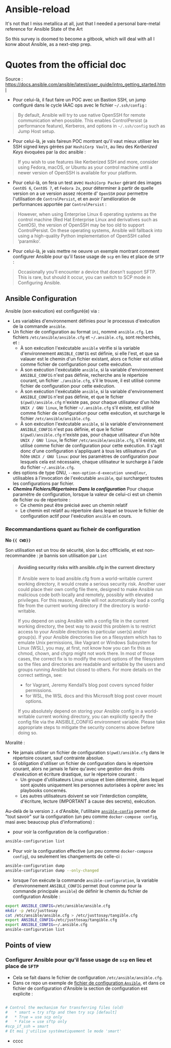 # Ansible-reload
It's not that I miss metallica at all, just that I needed a personal bare-metal reference for Ansible State of the Art


So this survey is doomed to become a gitbook, which will deal with all I konw about Ansible, as a next-step prep.

# Quotes from the official doc

Source : https://docs.ansible.com/ansible/latest/user_guide/intro_getting_started.html


* Pour celui-là, il faut faire un POC avec un Bastion SSH, un jump configuré dans le cycle IAAC ops avec le fichier `~/.ssh/config` :  
> By default, Ansible will try to use native OpenSSH for remote communication when possible. This enables ControlPersist (a performance feature), Kerberos, and options in `~/.ssh/config` such as Jump Host setup.
* Pour celui-là, je vais faireun POC montrant qu'il vaut mieux utiliser les SSH signed keys gérées par `HashiCorp Vault`, au lieu des _Kerberized Keys_ évoquées par la doc ansible : 
>  If you wish to use features like Kerberized SSH and more, consider using Fedora, macOS, or Ubuntu as your control machine until a newer version of OpenSSH is available for your platform.
* Pour celui-là, on fera un test avec `HashiCorp Packer` gérant des images `CentOS 6`, `CentOS 7`, et `Fedora 2x`, pour déterminer à partir de quelle version on a ue version assez récente d' `OpenSSH` pour permettre l'utilisation de  `ControlPersist`, et en avoir l'amélioration de performances apportée par `ControlPersist` : 
>  However, when using Enterprise Linux 6 operating systems as the control machine (Red Hat Enterprise Linux and derivatives such as CentOS), the version of OpenSSH may be too old to support ControlPersist. On these operating systems, Ansible will fallback into using a high-quality Python implementation of OpenSSH called ‘paramiko’.
* Pour celui-là, je vais mettre ne oeuvre un exemple montrant comment configurer Ansible pour qu'il fasse usage de `scp` en lieu et place de `SFTP` : 
> Occasionally you’ll encounter a device that doesn’t support SFTP. This is rare, but should it occur, you can switch to SCP mode in Configuring Ansible.


## Ansible Configuration 

Ansible (son exécution) est configuré(e) via : 

* Les variables d'environnement définies pour le processus d'exécution de la commande `ansible`.
* Un fichier de configuration au format `ini`, nommé `ansible.cfg`. Les fichiers `/etc/ansible/ansible.cfg` et  `~/.ansible.cfg`, sont recherchés, et : 
  * À son exécution l'exécutable `ansible` vérifie si la variable d'environnement `ANSIBLE_CONFIG` est définie, si elle l'est, et que sa valauer est le chemin d'un fichier existant, alors ce fichier est utilisé comme  fichier de configuration pour cette exécution.
  * À son exécution l'exécutable `ansible`, si la variable d'environnement `ANSIBLE_CONFIG` n'est pas définie, recherche ans le répertoire courant, un fichier `./ansible.cfg`, s'il le trouve, il est utilisé comme  fichier de configuration pour cette exécution.
  * À son exécution l'exécutable `ansible`, si la variable d'environnement `ANSIBLE_CONFIG` n'est pas définie, et que le fichier `$(pwd)/ansible.cfg` n'existe pas, pour chaque utilisateur d'un hôte `UNIX / GNU linux`, le fichier `~/.ansible.cfg` s'il existe, est utilisé comme  fichier de configuration pour cette exécution, et surcharge le fichier `/etc/ansible/ansible.cfg`. 
  * À son exécution l'exécutable `ansible`, si la variable d'environnement `ANSIBLE_CONFIG` n'est pas définie, et que le fichier `$(pwd)/ansible.cfg` n'existe pas, pour chaque utilisateur d'un hôte `UNIX / GNU linux`, le fichier `/etc/ansible/ansible.cfg`, s'il existe, est utilisé comme  fichier de configuration pour cette exécution. Il s'agit donc d'une configuration s'appliquant à tous les utilisateurs d'un hôte `UNIX / GNU linux`: pour les paramètres de configuration pour lesquels cela est nécessaire, chaque utilisateur le surcharge à l'aide du fichier `~/.ansible.cfg`.
* des options de type GNU, `--mon-option-d-execution unev@leur`, utilisables à l'invocation de l'exécutable `ansible`, qui surchargent toutes les configurations par fichier.
* _**Chemins Fichiers/Répertoires Dans la configuration**_ Pour chaque paramètre de configuration, lorsque la valeur de celui-ci est un chemin de fichier ou de répertoire :
  * Ce chemin peut être précisé avec un chemin relatif
  * Le chemin est relatif au répertoire dans lequel se trouve le fichier de configuration actif pour l'exécution `ansible` en cours.


### Recommandantions quant au ficheir de configuration

**No `{{ CWD}}`**

Son utilisation est un trou de sécurité, slon la doc offficielle, et est non-recommandée : je bannis son utilisation par `Lint`

> 
> #### Avoiding security risks with ansible.cfg in the current directory
> 
> If Ansible were to load ansible.cfg from a world-writable current working directory, it would create a serious security risk. Another user could place their own config file there, designed to make Ansible run malicious code both locally and remotely, possibly with elevated privileges. For this reason, Ansible will not automatically load a config file from the current working directory if the directory is world-writable.
> 
> If you depend on using Ansible with a config file in the current working directory, the best way to avoid this problem is to restrict access to your Ansible directories to particular user(s) and/or group(s). If your Ansible directories live on a filesystem which has to emulate Unix permissions, like Vagrant or Windows Subsystem for Linux (WSL), you may, at first, not know how you can fix this as chmod, chown, and chgrp might not work there. In most of those cases, the correct fix is to modify the mount options of the filesystem so the files and directories are readable and writable by the users and groups running Ansible but closed to others. For more details on the correct settings, see:
> 
> * for Vagrant, Jeremy Kendall’s blog post covers synced folder permissions.
> * for WSL, the WSL docs and this Microsoft blog post cover mount options.
> 
> If you absolutely depend on storing your Ansible config in a world-writable current working directory, you can explicitly specify the config file via the ANSIBLE_CONFIG environment variable. Please take appropriate steps to mitigate the security concerns above before doing so.
> 

Moralité : 

* Ne jamais utiliser un fichier de configuration `$(pwd)/ansible.cfg` dans le répertoire courant, sauf contrainte absolue. 
* Si obligation d'utiliser un fichier de configuration dans le répertoire courant, alors ne jamais le faire qu'avec une gestion des droits d'exécution et écriture drastique, sur le répertoire courant : 
  * Un groupe d'utilisateurs Linux unique et bien déterminé, dans lequel sont ajoutés uniquement les personnes autorisées à opérer avec les playbooks concernés.
  * Les autres utilisateurs doivent se voir l'interdiction complète, d'écriture, lecture (IMPORTANT à cause des secrets), exécution.




Au-delà de la version `2.4` d'Ansible, l'utilitaire [`ansible-config`](https://docs.ansible.com/ansible/latest/cli/ansible-config.html#ansible-config) permet de "tout savoir" sur la configuration (un peu comme `docker-compose config`, masi avec beaucoup plus d'informations) : 

* pour voir la configuration de la configuration : 
```bash
ansible-configuration list
```
* Pour voir la configuration effective (un peu comme `docker-compose config`), ou seulement les changements de celle-ci : 

```bash
ansible-configuration dump
ansible-configuration dump --only-changed
```
* lorsque l'on exécute la commande `ansible-configuration`, la variable d'environnement `ANSIBLE_CONFIG` permet (tout comme pour la commande principale `ansible`) de définir le chemin du fichier de configuration Ansible : 

```bash
export ANSIBLE_CONFIG=/etc/ansible/ansible.cfg
mkdir -p /etc/justtosay
cat /etc/ansible/ansible.cfg > /etc/justtosay/tangible.cfg
export ANSIBLE_CONFIG=/etc/justtosay/tangible.cfg
export ANSIBLE_CONFIG=~/.ansible.cfg
ansible-configuration list
```






## Points of view

### Configurer Ansible pour qu'il fasse usage de `scp` en lieu et place de `SFTP`

* Cela se fait daans le fichier de configuration `/etc/ansible/ansible.cfg`.
* Dans ce repo un exemple de [fichier de configuration `Ansible`](ttps://github.com/Jean-Baptiste-Lasselle/ansible-reload/blob/master/ansible.stock.cfg), et dans ce fichier de configuration d'Ansible la section de configuration est explicite : 

```ini

# Control the mechanism for transferring files (old)
#   * smart = try sftp and then try scp [default]
#   * True = use scp only
#   * False = use sftp only
#scp_if_ssh = smart
# Et moi j'utilise systématiquement le mode 'smart'
```
* cccc

